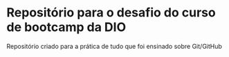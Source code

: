 # Repositório para o desafio do curso de bootcamp da DIO

Repositório criado para a prática de tudo que foi ensinado sobre Git/GitHub 


